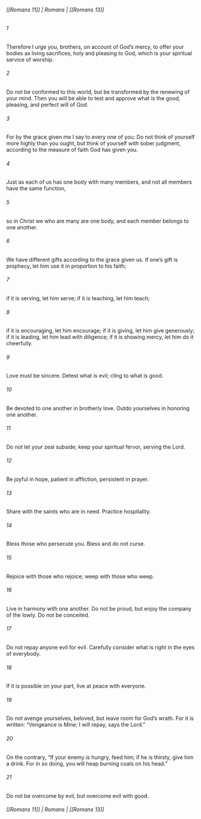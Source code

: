 ###### [[Romans 11]] | Romans | [[Romans 13]]

###### 1
Therefore I urge you, brothers, on account of God’s mercy, to offer your bodies as living sacrifices, holy and pleasing to God, which is your spiritual service of worship.
###### 2
Do not be conformed to this world, but be transformed by the renewing of your mind. Then you will be able to test and approve what is the good, pleasing, and perfect will of God.
###### 3
For by the grace given me I say to every one of you: Do not think of yourself more highly than you ought, but think of yourself with sober judgment, according to the measure of faith God has given you.
###### 4
Just as each of us has one body with many members, and not all members have the same function,
###### 5
so in Christ we who are many are one body, and each member belongs to one another.
###### 6
We have different gifts according to the grace given us. If one’s gift is prophecy, let him use it in proportion to his faith;
###### 7
if it is serving, let him serve; if it is teaching, let him teach;
###### 8
if it is encouraging, let him encourage; if it is giving, let him give generously; if it is leading, let him lead with diligence; if it is showing mercy, let him do it cheerfully.
###### 9
Love must be sincere. Detest what is evil; cling to what is good.
###### 10
Be devoted to one another in brotherly love. Outdo yourselves in honoring one another.
###### 11
Do not let your zeal subside; keep your spiritual fervor, serving the Lord.
###### 12
Be joyful in hope, patient in affliction, persistent in prayer.
###### 13
Share with the saints who are in need. Practice hospitality.
###### 14
Bless those who persecute you. Bless and do not curse.
###### 15
Rejoice with those who rejoice; weep with those who weep.
###### 16
Live in harmony with one another. Do not be proud, but enjoy the company of the lowly. Do not be conceited.
###### 17
Do not repay anyone evil for evil. Carefully consider what is right in the eyes of everybody.
###### 18
If it is possible on your part, live at peace with everyone.
###### 19
Do not avenge yourselves, beloved, but leave room for God’s wrath. For it is written: “Vengeance is Mine; I will repay, says the Lord.”
###### 20
On the contrary, “If your enemy is hungry, feed him; if he is thirsty, give him a drink. For in so doing, you will heap burning coals on his head.”
###### 21
Do not be overcome by evil, but overcome evil with good.

###### [[Romans 11]] | Romans | [[Romans 13]]
